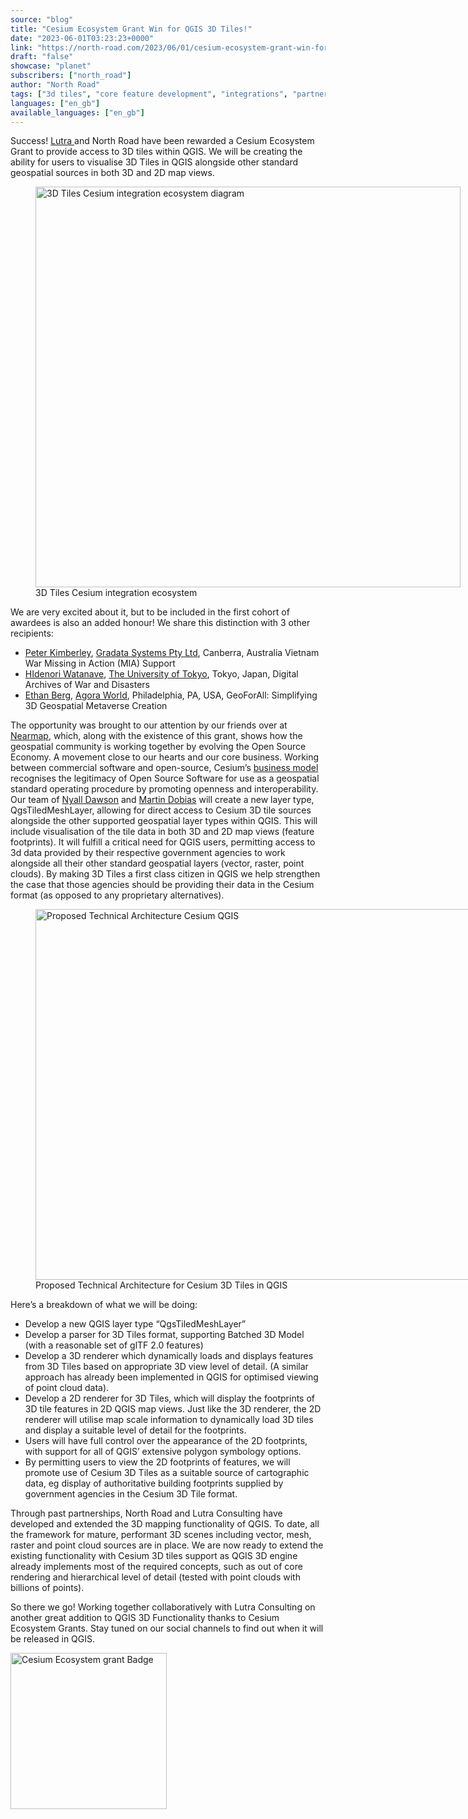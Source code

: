 ```yaml
---
source: "blog"
title: "Cesium Ecosystem Grant Win for QGIS 3D Tiles!"
date: "2023-06-01T03:23:23+0000"
link: "https://north-road.com/2023/06/01/cesium-ecosystem-grant-win-for-qgis-3d-tiles/"
draft: "false"
showcase: "planet"
subscribers: ["north_road"]
author: "North Road"
tags: ["3d tiles", "core feature development", "integrations", "partners", "qgis"]
languages: ["en_gb"]
available_languages: ["en_gb"]
---
```


<div class="ql-block">Success! <a class="ql-link" href="https://www.lutraconsulting.co.uk/" rel="noopener noreferrer" target="_blank">Lutra </a>and North Road have been rewarded a Cesium Ecosystem Grant to provide access to 3D tiles within QGIS. We will be creating the ability for users to visualise 3D Tiles in QGIS alongside other standard geospatial sources in both 3D and 2D map views.</div>
<figure class="wp-caption aligncenter" id="attachment_212525" style="width: 680px;"><img alt="3D Tiles Cesium integration ecosystem diagram" class=" wp-image-212525" height="641" src="https://north-road.com/wp-content/uploads/2023/05/Cesium-integration-ecosystem-diagram_QGISv2-1024x964.png" width="680" /><figcaption class="wp-caption-text" id="caption-attachment-212525">3D Tiles Cesium integration ecosystem</figcaption></figure>
<div></div>
<div class="ql-block">We are very excited about it, but to be included in the first cohort of awardees is also an added honour! We share this distinction with 3 other recipients:</div>
<ul>
<li class="ql-block"><a class="ql-link" href="https://www.linkedin.com/in/ACoAAA1MAWYBhe7u7Uc40tXIg_s6awS97NHgGYs" rel="noopener noreferrer" target="_blank">Peter Kimberley</a>, <a class="ql-link" href="https://www.linkedin.com/company/gradata-systems/" rel="noopener noreferrer" target="_blank">Gradata Systems Pty Ltd</a>, Canberra, Australia Vietnam War Missing in Action (MIA) Support</li>
<li class="ql-block"><a class="ql-link" href="https://www.linkedin.com/in/ACoAADsgMRwBYuXpHANwZ5tTIbjtE4OP7Ky2UTQ" rel="noopener noreferrer" target="_blank">HIdenori Watanave</a>, <a class="ql-link" href="https://www.linkedin.com/company/university-of-tokyo/" rel="noopener noreferrer" target="_blank">The University of Tokyo</a>, Tokyo, Japan, Digital Archives of War and Disasters</li>
<li class="ql-block"><a class="ql-link" href="https://www.linkedin.com/in/ACoAAB8in-kBGeFovnyDWRugvSvMD-y0dYpVZAE" rel="noopener noreferrer" target="_blank">Ethan Berg</a>, <a class="ql-link" href="https://www.linkedin.com/company/agoraworld-io/" rel="noopener noreferrer" target="_blank">Agora World</a>, Philadelphia, PA, USA, GeoForAll: Simplifying 3D Geospatial Metaverse Creation</li>
</ul>
<div class="ql-block">The opportunity was brought to our attention by our friends over at <a class="ql-link" href="https://www.nearmap.com/au/en" rel="noopener noreferrer" target="_blank">Nearmap</a>, which, along with the existence of this grant, shows how the geospatial community is working together by evolving the Open Source Economy. A movement close to our hearts and our core business. Working between commercial software and open-source, Cesium&#8217;s <a class="ql-link" href="https://cesium.com/why-cesium/open-ecosystem/cesium-business-model/" rel="noopener noreferrer" target="_blank">business model</a> recognises the legitimacy of Open Source Software for use as a geospatial standard operating procedure by promoting openness and interoperability.</div>
<div class="ql-block"></div>
<div class="ql-block">Our team of <a class="ql-link" href="https://www.linkedin.com/in/nyall-dawson-18b6016a/" rel="noopener noreferrer" target="_blank">Nyall Dawson</a> and <a class="ql-link" href="https://www.linkedin.com/in/martin-dobias-92590339/" rel="noopener noreferrer" target="_blank">Martin Dobias</a> will create a new layer type, QgsTiledMeshLayer, allowing for direct access to Cesium 3D tile sources alongside the other supported geospatial layer types within QGIS. This will include visualisation of the tile data in both 3D and 2D map views (feature footprints). It will fulfill a critical need for QGIS users, permitting access to 3d data provided by their respective government agencies to work alongside all their other standard geospatial layers (vector, raster, point clouds). By making 3D Tiles a first class citizen in QGIS we help strengthen the case that those agencies should be providing their data in the Cesium format (as opposed to any proprietary alternatives).</div>
<div class="ql-block">
<figure class="wp-caption aligncenter" id="attachment_212532" style="width: 1024px;"><img alt="Proposed Technical Architecture Cesium QGIS" class="size-full wp-image-212532" height="593" src="https://north-road.com/wp-content/uploads/2023/05/Proposed-Technical-Architecture-Cesium-QGIS-v2-e1684390715529.png" width="1024" /><figcaption class="wp-caption-text" id="caption-attachment-212532">Proposed Technical Architecture for Cesium 3D Tiles in QGIS</figcaption></figure>
</div>
<div class="ql-block"></div>
<div>
<div class="ql-block">Here&#8217;s a breakdown of what we will be doing:</div>
<ul>
<li>Develop a new QGIS layer type “QgsTiledMeshLayer”</li>
<li>Develop a parser for 3D Tiles format, supporting Batched 3D Model (with a reasonable set of glTF 2.0 features)</li>
<li>Develop a 3D renderer which dynamically loads and displays features from 3D Tiles based on appropriate 3D view level of detail. (A similar approach has already been implemented in QGIS for optimised viewing of point cloud data).</li>
<li>Develop a 2D renderer for 3D Tiles, which will display the footprints of 3D tile features in 2D QGIS map views. Just like the 3D renderer, the 2D renderer will utilise map scale information to dynamically load 3D tiles and display a suitable level of detail for the footprints.</li>
<li>Users will have full control over the appearance of the 2D footprints, with support for all of QGIS’ extensive polygon symbology options.</li>
<li>By permitting users to view the 2D footprints of features, we will promote use of Cesium 3D Tiles as a suitable source of cartographic data, eg display of authoritative building footprints supplied by government agencies in the Cesium 3D Tile format.</li>
</ul>
<p>Through past partnerships, North Road and Lutra Consulting have developed and extended the 3D mapping functionality of QGIS. To date, all the framework for mature, performant 3D scenes including vector, mesh, raster and point cloud sources are in place. We are now ready to extend the existing functionality with Cesium 3D tiles support as QGIS 3D engine already implements most of the required concepts, such as out of core rendering and hierarchical level of detail (tested with point clouds with billions of points).</p>
</div>
<p>So there we go! Working together collaboratively with Lutra Consulting on another great addition to QGIS 3D Functionality thanks to Cesium Ecosystem Grants. Stay tuned on our social channels to find out when it will be released in QGIS.</p>
<p><img alt="Cesium Ecosystem grant Badge" class="wp-image-212524 aligncenter" height="250" src="https://north-road.com/wp-content/uploads/2023/05/73304078772281.png" width="250" /></p>
<p>&nbsp;</p>
<div class="supsystic-social-sharing supsystic-social-sharing-package-flat supsystic-social-sharing-hide-on-homepage supsystic-social-sharing-spacing supsystic-social-sharing-content supsystic-social-sharing-content-align-left" style="font-size: 0.7em!important; display: none;"><a class="social-sharing-button sharer-flat sharer-flat-1 counter-standard without-counter twitter" href="https://twitter.com/share?url=https%3A%2F%2Fnorth-road.com%2F2023%2F06%2F01%2Fcesium-ecosystem-grant-win-for-qgis-3d-tiles%2F&amp;text=Cesium+Ecosystem+Grant+Win+for+QGIS+3D+Tiles%21" rel="nofollow" target="_blank" title="Twitter"><i class="fa-ssbs fa-ssbs-fw fa-ssbs-twitter"></i><div class="counter-wrap standard"><span class="counter">0</span></div></a><a class="social-sharing-button sharer-flat sharer-flat-1 counter-standard without-counter linkedin" href="https://www.linkedin.com/shareArticle?mini=true&amp;title=Cesium+Ecosystem+Grant+Win+for+QGIS+3D+Tiles%21&amp;url=https%3A%2F%2Fnorth-road.com%2F2023%2F06%2F01%2Fcesium-ecosystem-grant-win-for-qgis-3d-tiles%2F" rel="nofollow" target="_blank" title="Linkedin"><i class="fa-ssbs fa-ssbs-fw fa-ssbs-linkedin"></i><div class="counter-wrap standard"><span class="counter">0</span></div></a><a class="social-sharing-button sharer-flat sharer-flat-1 counter-standard without-counter facebook" href="http://www.facebook.com/sharer.php?u=https%3A%2F%2Fnorth-road.com%2F2023%2F06%2F01%2Fcesium-ecosystem-grant-win-for-qgis-3d-tiles%2F" rel="nofollow" target="_blank" title="Facebook"><i class="fa-ssbs fa-ssbs-fw fa-ssbs-facebook"></i><div class="counter-wrap standard"><span class="counter">0</span></div></a></div>
